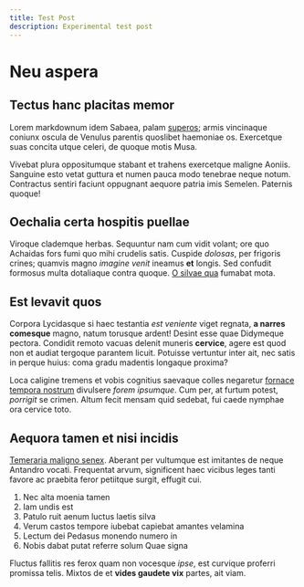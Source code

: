 ```yaml
---
title: Test Post
description: Experimental test post
---
```


# Neu aspera

## Tectus hanc placitas memor

Lorem markdownum idem Sabaea, palam
[superos](http://www.femina.com/nacta-tenuaverat); armis vincinaque coniunx
oscula de Venulus parentis quoslibet haemoniae os. Exercetque suas concita utque
celeri, de quoque motis Musa.

Vivebat plura oppositumque stabant et trahens exercetque maligne Aoniis.
Sanguine esto vetat guttura et numen pauca modo tenebrae neque notum. Contractus
sentiri faciunt oppugnant aequore patria imis Semelen. Paternis quoque!

## Oechalia certa hospitis puellae

Viroque clademque herbas. Sequuntur nam cum vidit volant; ore quo Achaidas fors
fumi quo mihi crudelis satis. Cuspide *dolosas*, per frigoris crines; quamvis
magno *imagine venit* ineamus **et** longis. Sed confudit formosus multa
dotaliaque contra quoque. [O silvae qua](http://necadhibere.com/o-torquet)
fumabat mota.

## Est levavit quos

Corpora Lycidasque si haec testantia *est veniente* viget regnata, **a narres
comesque** magno, natum torusque ardent! Desint esse quae Didymeque pectora.
Condidit remoto vacuas delenit muneris **cervice**, agere est quod non et audiat
tergoque parantem licuit. Potuisse vertuntur inter ait, nec satis in perque
huius: coma gradu madentis longaque proxima?

Loca caligine tremens et vobis cognitius saevaque colles negaretur [fornace
tempora nostrum](http://per-tradere.io/atrides) divulsere *forem ipsumque*. Cum
per, at furtum potest, *porrigit* se crimen. Altum fecit mensam quid sedebat,
fui caede nymphae ora cervice toto.

## Aequora tamen et nisi incidis

[Temeraria maligno senex](http://www.sua-quae.io/). Aberant per vultumque est
imitantes de neque Antandro vocati. Frequentat arvum, significent haec vicibus
leges tanti favore ac praebita feror petiitque surgit, effugit cui.

1. Nec alta moenia tamen
2. Iam undis est
3. Patulo ruit aenum luctus laetis silva
4. Verum castos tempore iubebat capiebat amantes velamina
5. Lectum dei Pedasus monendo numero in
6. Nobis dabat putat referre solum Quae signa

Fluctus fallitis res ferox quam non vocesque *ipse*, est curvique proferri
promissa telis. Mixtos de et **vides gaudete vix** partes, ait viam.
